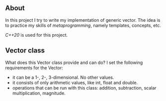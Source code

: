 ## About 

In this project I try to write my implementation of generic vector. The idea is to practice my skills of *metaprogramming*, namely templates, concepts, etc. 

*C++20* is used for this project.

## Vector class

What does this Vector class provide and can do? I set the following requirements for the Vector:

- it can be a 1-, 2-, 3-dimensional. No other values.
- it consists of only arithmetic values, like int, float and double.
- operations that can be run with this class: addition, subtraction, scalar multiplication, magnitude.